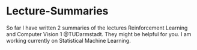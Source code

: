 # Lecture-Summaries
So far I have written 2 summaries of the lectures Reinforcement Learning and Computer Vision 1 @TUDarmstadt.
They might be helpful for you. I am working currently on Statistical Machine Learning.
